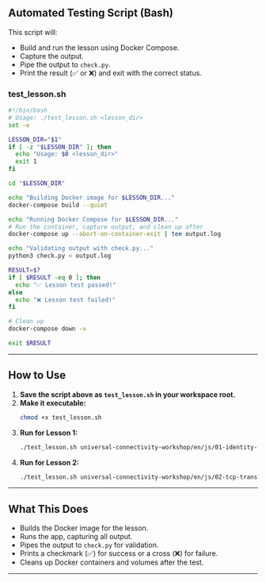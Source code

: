 ## **Automated Testing Script (Bash)**

This script will:
- Build and run the lesson using Docker Compose.
- Capture the output.
- Pipe the output to `check.py`.
- Print the result (✅ or ❌) and exit with the correct status.

### **test_lesson.sh**
```bash
#!/bin/bash
# Usage: ./test_lesson.sh <lesson_dir>
set -e

LESSON_DIR="$1"
if [ -z "$LESSON_DIR" ]; then
  echo "Usage: $0 <lesson_dir>"
  exit 1
fi

cd "$LESSON_DIR"

echo "Building Docker image for $LESSON_DIR..."
docker-compose build --quiet

echo "Running Docker Compose for $LESSON_DIR..."
# Run the container, capture output, and clean up after
docker-compose up --abort-on-container-exit | tee output.log

echo "Validating output with check.py..."
python3 check.py < output.log

RESULT=$?
if [ $RESULT -eq 0 ]; then
  echo "✅ Lesson test passed!"
else
  echo "❌ Lesson test failed!"
fi

# Clean up
docker-compose down -v

exit $RESULT
```

---

## **How to Use**

1. **Save the script above as `test_lesson.sh` in your workspace root.**
2. **Make it executable:**
   ```sh
   chmod +x test_lesson.sh
   ```
3. **Run for Lesson 1:**
   ```sh
   ./test_lesson.sh universal-connectivity-workshop/en/js/01-identity-and-swarm
   ```
4. **Run for Lesson 2:**
   ```sh
   ./test_lesson.sh universal-connectivity-workshop/en/js/02-tcp-transport
   ```

---

## **What This Does**

- Builds the Docker image for the lesson.
- Runs the app, capturing all output.
- Pipes the output to `check.py` for validation.
- Prints a checkmark (✅) for success or a cross (❌) for failure.
- Cleans up Docker containers and volumes after the test.

---

